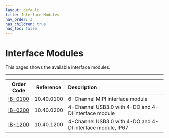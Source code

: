 ```yaml
---
layout: default
title: Interface Modules
nav_order: 3
has_children: true
has_toc: false
---
```


# Interface Modules
This pages shows the available interface modules.

---

| Order Code              | Reference  | Description                                                |
|:-----------------------:|:----------:|:-----------------------------------------------------------|
| [IB-0100](IB-0100.html) | 10.40.0100 | 6-Channel MIPI interface module                            |
| [IB-0200](IB-0200.html) | 10.40.0200 | 4-Channel USB3.0 with 4-DO and 4-DI interface module       |
| [IB-1200](IB-1200.html) | 10.40.1200 | 4-Channel USB3.0 with 4-DO and 4-DI interface module, IP67 |